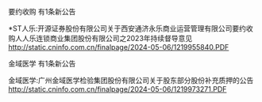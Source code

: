 要约收购 有1条新公告 

*ST人乐:开源证券股份有限公司关于西安通济永乐商业运营管理有限公司要约收购人人乐连锁商业集团股份有限公司之2023年持续督导意见 http://static.cninfo.com.cn/finalpage/2024-05-06/1219955840.PDF 

金域医学 有1条新公告 

金域医学:广州金域医学检验集团股份有限公司关于股东部分股份补充质押的公告 http://static.cninfo.com.cn/finalpage/2024-05-06/1219973271.PDF 

